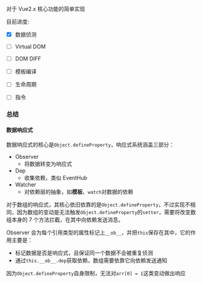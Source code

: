 对于 Vue2.x 核心功能的简单实现

目前进度:
- [x] 数据侦测
- [ ] Virtual DOM
- [ ] DOM DIFF
- [ ] 模板编译
- [ ] 生命周期
- [ ] 指令


### 总结

#### 数据响应式
数据响应式的核心是`Object.defineProperty`，响应式系统涵盖三部分：
- Observer
  - 将数据转变为响应式
- Dep
  - 收集依赖，类似 EventHub
- Watcher
  - 对依赖层的抽象，如**模板**、`watch`对数据的依赖

对于数组的响应式，其核心依旧依靠的是`Object.defineProperty`，不过实现不相同，因为数组的变动是无法触发`Object.defineProperty`的`setter`，需要将改变数组本身的 7 个方法拦截，在其中向依赖发送消息。

Observer 会为每个引用类型的属性标记上`__ob__`，并把`this`保存在其中，它的作用主要是：
- 标记数据是否是响应式，且保证同一个数据不会被重复侦测
- 通过`this.__ob__.dep`获取依赖，数组需要依靠它向依赖发送通知

因为`Object.defineProperty`自身限制，无法对`arr[0] = 1`这类变动做出响应